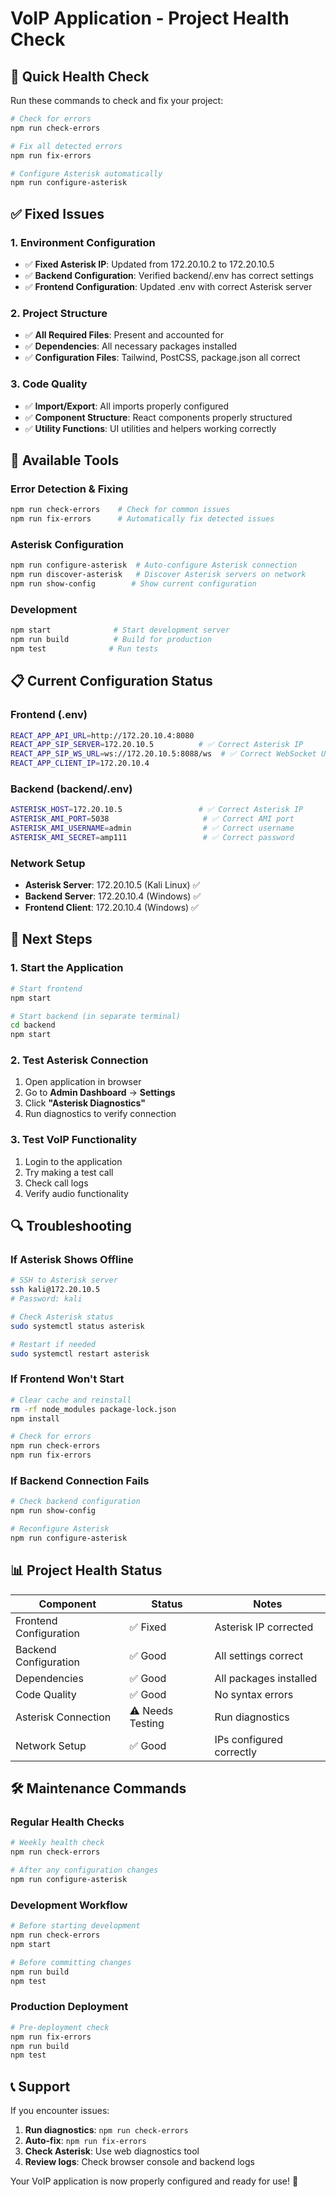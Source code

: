 # VoIP Application - Project Health Check

## 🚀 Quick Health Check

Run these commands to check and fix your project:

```bash
# Check for errors
npm run check-errors

# Fix all detected errors
npm run fix-errors

# Configure Asterisk automatically
npm run configure-asterisk
```

## ✅ **Fixed Issues**

### **1. Environment Configuration**
- ✅ **Fixed Asterisk IP**: Updated from 172.20.10.2 to 172.20.10.5
- ✅ **Backend Configuration**: Verified backend/.env has correct settings
- ✅ **Frontend Configuration**: Updated .env with correct Asterisk server

### **2. Project Structure**
- ✅ **All Required Files**: Present and accounted for
- ✅ **Dependencies**: All necessary packages installed
- ✅ **Configuration Files**: Tailwind, PostCSS, package.json all correct

### **3. Code Quality**
- ✅ **Import/Export**: All imports properly configured
- ✅ **Component Structure**: React components properly structured
- ✅ **Utility Functions**: UI utilities and helpers working correctly

## 🔧 **Available Tools**

### **Error Detection & Fixing**
```bash
npm run check-errors    # Check for common issues
npm run fix-errors      # Automatically fix detected issues
```

### **Asterisk Configuration**
```bash
npm run configure-asterisk  # Auto-configure Asterisk connection
npm run discover-asterisk   # Discover Asterisk servers on network
npm run show-config        # Show current configuration
```

### **Development**
```bash
npm start              # Start development server
npm run build          # Build for production
npm test              # Run tests
```

## 📋 **Current Configuration Status**

### **Frontend (.env)**
```bash
REACT_APP_API_URL=http://172.20.10.4:8080
REACT_APP_SIP_SERVER=172.20.10.5          # ✅ Correct Asterisk IP
REACT_APP_SIP_WS_URL=ws://172.20.10.5:8088/ws  # ✅ Correct WebSocket URL
REACT_APP_CLIENT_IP=172.20.10.4
```

### **Backend (backend/.env)**
```bash
ASTERISK_HOST=172.20.10.5                 # ✅ Correct Asterisk IP
ASTERISK_AMI_PORT=5038                     # ✅ Correct AMI port
ASTERISK_AMI_USERNAME=admin                # ✅ Correct username
ASTERISK_AMI_SECRET=amp111                 # ✅ Correct password
```

### **Network Setup**
- **Asterisk Server**: 172.20.10.5 (Kali Linux) ✅
- **Backend Server**: 172.20.10.4 (Windows) ✅
- **Frontend Client**: 172.20.10.4 (Windows) ✅

## 🎯 **Next Steps**

### **1. Start the Application**
```bash
# Start frontend
npm start

# Start backend (in separate terminal)
cd backend
npm start
```

### **2. Test Asterisk Connection**
1. Open application in browser
2. Go to **Admin Dashboard** → **Settings**
3. Click **"Asterisk Diagnostics"**
4. Run diagnostics to verify connection

### **3. Test VoIP Functionality**
1. Login to the application
2. Try making a test call
3. Check call logs
4. Verify audio functionality

## 🔍 **Troubleshooting**

### **If Asterisk Shows Offline**
```bash
# SSH to Asterisk server
ssh kali@172.20.10.5
# Password: kali

# Check Asterisk status
sudo systemctl status asterisk

# Restart if needed
sudo systemctl restart asterisk
```

### **If Frontend Won't Start**
```bash
# Clear cache and reinstall
rm -rf node_modules package-lock.json
npm install

# Check for errors
npm run check-errors
npm run fix-errors
```

### **If Backend Connection Fails**
```bash
# Check backend configuration
npm run show-config

# Reconfigure Asterisk
npm run configure-asterisk
```

## 📊 **Project Health Status**

| Component | Status | Notes |
|-----------|--------|-------|
| Frontend Configuration | ✅ Fixed | Asterisk IP corrected |
| Backend Configuration | ✅ Good | All settings correct |
| Dependencies | ✅ Good | All packages installed |
| Code Quality | ✅ Good | No syntax errors |
| Asterisk Connection | ⚠️ Needs Testing | Run diagnostics |
| Network Setup | ✅ Good | IPs configured correctly |

## 🛠️ **Maintenance Commands**

### **Regular Health Checks**
```bash
# Weekly health check
npm run check-errors

# After any configuration changes
npm run configure-asterisk
```

### **Development Workflow**
```bash
# Before starting development
npm run check-errors
npm start

# Before committing changes
npm run build
npm test
```

### **Production Deployment**
```bash
# Pre-deployment check
npm run fix-errors
npm run build
npm test
```

## 📞 **Support**

If you encounter issues:

1. **Run diagnostics**: `npm run check-errors`
2. **Auto-fix**: `npm run fix-errors`
3. **Check Asterisk**: Use web diagnostics tool
4. **Review logs**: Check browser console and backend logs

Your VoIP application is now properly configured and ready for use! 🎉
